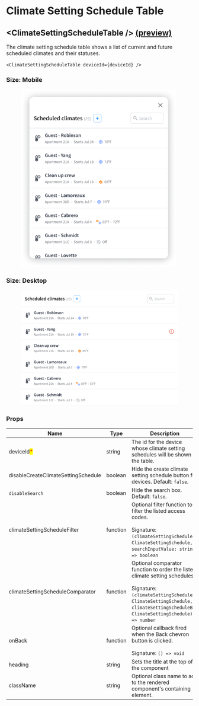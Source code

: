 # Climate Setting Schedule Table

## \<ClimateSettingScheduleTable /> [(preview)](https://react.seam.co/?path=/docs/components-climatesettingscheduletable--docs)

The climate setting schedule table shows a list of current and future scheduled climates and their statuses.

```
<ClimateSettingScheduleTable deviceId={deviceId} />
```

### Size: Mobile

<figure><img src="../../.gitbook/assets/Mod - Code List.png" alt="" width="420"><figcaption></figcaption></figure>

### Size: Desktop

<figure><img src="../../.gitbook/assets/Scroll Window.png" alt="" width="516"><figcaption></figcaption></figure>

### Props

<table><thead><tr><th width="250.33333333333331">Name</th><th width="147.03587903639163">Type</th><th>Description</th></tr></thead><tbody><tr><td>deviceId<mark style="color:red;">*</mark></td><td>string</td><td>The id for the device whose climate setting schedules will be shown in the table.</td></tr><tr><td>disableCreateClimateSettingSchedule</td><td>boolean</td><td>Hide the create climate setting schedule button for devices. Default: <code>false</code>.</td></tr><tr><td><code>disableSearch</code></td><td>boolean</td><td>Hide the search box. Default: <code>false</code>.</td></tr><tr><td>climateSettingScheduleFilter</td><td>function</td><td>Optional filter function to filter the listed access codes.<br><br>Signature: <code>(climateSettingSchedule: ClimateSettingSchedule, searchInputValue: string) => boolean</code></td></tr><tr><td>climateSettingScheduleComparator</td><td>function</td><td>Optional comparator function to order the listed climate setting schedules.<br><br>Signature: <code>(climateSettingScheduleA: ClimateSettingSchedule, climateSettingScheduleB: ClimateSettingSchedule) => number</code></td></tr><tr><td>onBack</td><td>function</td><td>Optional callback fired when the Back chevron button is clicked.<br><br>Signature: <code>() => void</code></td></tr><tr><td>heading</td><td>string</td><td>Sets the title at the top of the component</td></tr><tr><td>className</td><td>string</td><td>Optional class name to add to the rendered component's containing element.</td></tr></tbody></table>
